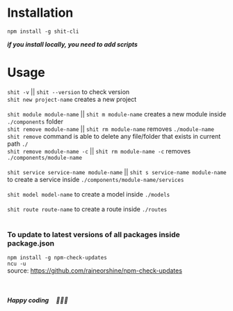 # Installation

```
npm install -g shit-cli
```

**_if you install locally, you need to add scripts_**

# Usage

`shit -v` || `shit --version` to check version<br>
`shit new project-name` creates a new project<br><br>
`shit module module-name` || `shit m module-name` creates a new module inside `./components` folder<br>
`shit remove module-name` || `shit rm module-name` removes `./module-name`<br>
`shit remove` command is able to delete any file/folder that exists in current path `./`<br>
`shit remove module-name -c` || `shit rm module-name -c` removes `./components/module-name`<br><br>
`shit service service-name module-name` || `shit s service-name module-name` to create a service inside `./components/module-name/services`<br><br>
`shit model model-name` to create a model inside `./models`<br><br>
`shit route route-name` to create a route inside `./routes`<br><br>

### To update to latest versions of all packages inside package.json

`npm install -g npm-check-updates` <br>
`ncu -u`<br>
source: https://github.com/raineorshine/npm-check-updates <br>

<br>

##### Happy coding &nbsp;&nbsp;&nbsp; 🙏🎉🎊
